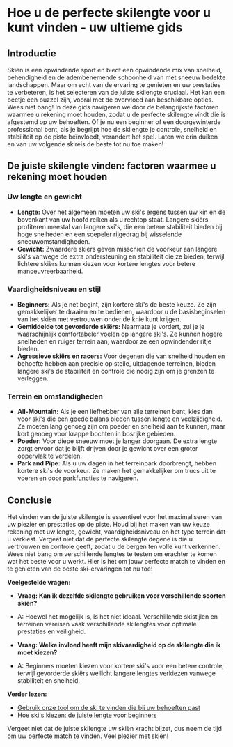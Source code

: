 # Hoe u de perfecte skilengte voor u kunt vinden - uw ultieme gids

## Introductie

Skiën is een opwindende sport en biedt een opwindende mix van snelheid, behendigheid en de adembenemende schoonheid van met sneeuw bedekte landschappen. Maar om echt van de ervaring te genieten en uw prestaties te verbeteren, is het selecteren van de juiste skilengte cruciaal. Het kan een beetje een puzzel zijn, vooral met de overvloed aan beschikbare opties. Wees niet bang! In deze gids navigeren we door de belangrijkste factoren waarmee u rekening moet houden, zodat u de perfecte skilengte vindt die is afgestemd op uw behoeften. Of je nu een beginner of een doorgewinterde professional bent, als je begrijpt hoe de skilengte je controle, snelheid en stabiliteit op de piste beïnvloedt, verandert het spel. Laten we erin duiken en van uw volgende skireis de beste tot nu toe maken!

## De juiste skilengte vinden: factoren waarmee u rekening moet houden

### Uw lengte en gewicht

- **Lengte:** Over het algemeen moeten uw ski's ergens tussen uw kin en de bovenkant van uw hoofd reiken als u rechtop staat. Langere skiërs profiteren meestal van langere ski's, die een betere stabiliteit bieden bij hoge snelheden en een soepeler rijgedrag bij wisselende sneeuwomstandigheden.
- **Gewicht:** Zwaardere skiërs geven misschien de voorkeur aan langere ski's vanwege de extra ondersteuning en stabiliteit die ze bieden, terwijl lichtere skiërs kunnen kiezen voor kortere lengtes voor betere manoeuvreerbaarheid.

### Vaardigheidsniveau en stijl

- **Beginners:** Als je net begint, zijn kortere ski's de beste keuze. Ze zijn gemakkelijker te draaien en te bedienen, waardoor u de basisbeginselen van het skiën met vertrouwen onder de knie kunt krijgen.
- **Gemiddelde tot gevorderde skiërs:** Naarmate je vordert, zul je je waarschijnlijk comfortabeler voelen op langere ski's. Ze kunnen hogere snelheden en ruiger terrein aan, waardoor ze een opwindender ritje bieden.
- **Agressieve skiërs en racers:** Voor degenen die van snelheid houden en behoefte hebben aan precisie op steile, uitdagende terreinen, bieden langere ski's de stabiliteit en controle die nodig zijn om je grenzen te verleggen.

### Terrein en omstandigheden

- **All-Mountain:** Als je een liefhebber van alle terreinen bent, kies dan voor ski's die een goede balans bieden tussen lengte en veelzijdigheid. Ze moeten lang genoeg zijn om poeder en snelheid aan te kunnen, maar kort genoeg voor krappe bochten in bosrijke gebieden.
- **Poeder:** Voor diepe sneeuw moet je langer doorgaan. De extra lengte zorgt ervoor dat je blijft drijven door je gewicht over een groter oppervlak te verdelen.
- **Park and Pipe:** Als u uw dagen in het terreinpark doorbrengt, hebben kortere ski's de voorkeur. Ze maken het gemakkelijker om trucs uit te voeren en door parkfuncties te navigeren.

## Conclusie

Het vinden van de juiste skilengte is essentieel voor het maximaliseren van uw plezier en prestaties op de piste. Houd bij het maken van uw keuze rekening met uw lengte, gewicht, vaardigheidsniveau en het type terrein dat u verkiest. Vergeet niet dat de perfecte skilengte degene is die u vertrouwen en controle geeft, zodat u de bergen ten volle kunt verkennen. Wees niet bang om verschillende lengtes te testen om erachter te komen wat het beste voor u werkt. Hier is het om jouw perfecte match te vinden en te genieten van de beste ski-ervaringen tot nu toe!

**Veelgestelde vragen:**

- **Vraag: Kan ik dezelfde skilengte gebruiken voor verschillende soorten skiën?**
- A: Hoewel het mogelijk is, is het niet ideaal. Verschillende skistijlen en terreinen vereisen vaak verschillende skilengtes voor optimale prestaties en veiligheid.

- **Vraag: Welke invloed heeft mijn skivaardigheid op de skilengte die ik moet kiezen?**
- A: Beginners moeten kiezen voor kortere ski's voor een betere controle, terwijl gevorderde skiërs wellicht langere lengtes verkiezen vanwege stabiliteit en snelheid.

**Verder lezen:**
- [Gebruik onze tool om de ski te vinden die bij uw behoeften past](https://www.pick-a-ski.com/pick-a-ski)
- [Hoe ski's kiezen: de juiste lengte voor beginners](https://www.pick-a-ski.com/nl/articles/ski-length-all-mountain-beginner)

Vergeet niet dat de juiste skilengte uw skiën kracht bijzet, dus neem de tijd om uw perfecte match te vinden. Veel plezier met skiën!
